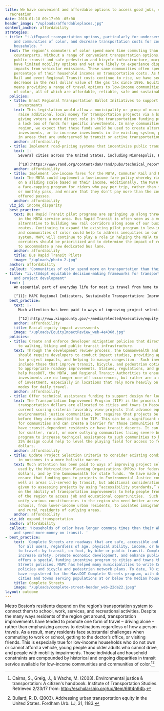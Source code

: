 ```yaml
---
title: We have convenient and affordable options to access good jobs, schools and
  recreation
date: 2018-01-18 09:17:00 -05:00
header_image: "/uploads/affordableplaces.jpg"
content_anchor: affordability
strategies:
- title: "i.\tExpand transportation options, particularly for underserved populations
    and communities of color, and decrease transportation costs for cost-burdened
    households. "
  text: The region’s commuters of color spend more time commuting than their White
    counterparts. Without a range of convenient transportation options, particularly
    public transit and safe pedestrian and bicycle infrastructure, marginalized communities
    have limited mobility options and yet are likely to experience disproportionate
    impacts from vehicular emissions. These same communities often spend a disproportionate
    percentage of their household incomes on transportation costs. As MBTA, Commuter
    Rail and event Regional Transit costs continue to rise, we have seen a steady
    decrease in the real dollar value of the gas tax since 1996. Equitable transportation
    means providing a range of travel options to low-income communities and communities
    of color, all of which are affordable, reliable, safe and sustainable.
  policies:
  - title: Enact Regional Transportation Ballot Initiatives to support active transportation
      investments
    text: This legislation would allow a municipality or group of municipalities to
      raise additional local money for transportation projects via a ballot initiative,
      giving voters a more direct role in the transportation funding process and creating
      a lock box of funds for specific investments. In many communities across our
      region, we expect that these funds would be used to create alternative transportation
      investments, or to increase investments in the existing system, particularly
      in areas that are underserved by transit or active transportation options.
    anchor: affordability
  - title: Implement road-pricing systems that incentivize public transit use
    text: |-
      Several cities across the United States, including Minneapolis, Housing and San Diego have implemented congestion-pricing schemes. If implemented here, we have the opportunity to devise a strategy that funnels new money directly to public transit and offers financial exemptions to vehicle-dependent low-income families.[^10]

      [^10]:https://www.rand.org/content/dam/rand/pubs/technical_reports/2009/RAND_TR680.pdf
    anchor: affordability
  - title: Implement low-income fares for the MBTA, Commuter Rail and RTAs
    text: The MBTA could implement a low-income fare policy whereby riders pay fares
      on a sliding scale based on their income. Additionally, the MBTA should create
      a fare-capping program for riders who pay per trip, rather than for a daily
      or monthly pass, and ensure that they don’t pay more than the cost of the currently
      offered passes.
    anchor: affordability
  viz_id: income_disparity
  best_practice:
    text: Bus Rapid Transit pilot programs are springing up along three key corridors
      in the MBTA service area. Bus Rapid Transit is often seen as a more cost-friendly
      alternative to building new rail corridors along some of our busiest transit
      routes. Continuing to expand the existing pilot program in low-income communities
      and communities of color could help to address inequities in our existing transit
      system. MAPC will continue to play a role in helping the MBTA to determine which
      corridors should be prioritized and to determine the impact of removing parking
      to accommodate a new dedicated bus lane.
    anchor: affordability
    title: Bus Rapid Transit Pilots
    image: "/uploads/photo-2.jpg"
  anchor: affordability
  callout: 'Communities of color spend more on transportation than their White neighbors. '
- title: "ii.\tAdopt equitable decision-making frameworks for transportation planning
    and project development"
  text: |-
    An essential part of everyday life for most is travel from home to work, school, shopping, services, or recreation. The region’s transportation system is the foundation of making travel possible, and the system is sustained mainly through public investment. The transportation system that we have is also the result of the public sector planning process, which can tend to focus more heavily on areas that are undergoing economic growth and on areas where communities have the capacity to participate in decision-making. Since the system serves all in the region, decisions should not only favor a few or overly burden specific groups of people, such as households of color who are disproportionately burdened by higher transportation costs and longer commute times.[^11] We can create a more equitable system by leading with more inclusive planning processes, greater investments in active transportation modes, improvement to all elements of the public transit system (rail, subway, and bus), and ensuring investments in under-served communities (low-income communities not well served by transit, as well as rural and less development areas in need of greater connectivity and improved mobility.

    [^11]: MAPC Regional Indicators, Sustainable Transportation: Improved Equity. http://www.regionalindicators.org/topic_areas/2#improved-equity, 2016.
  best_practice:
    text: |-
      Much attention has been paid to ways of improving project selection criteria used by the Metropolitan Planning Organizations (MPOs) for federal transportation dollars, and by the Commonwealth for state funds.  We have made progress to ensure that funding goes to projects in Environmental Justice communities as well as areas ill-served by transit, but additional consideration should be given to assessing projects by using “accessibility standards,” which focus on the ability of transportation improvements to help people from various parts of the region to access job and educational opportunities.  Such standards could unify various constituencies in the region who need better access to jobs and schools, from lower-income urban residents, to isolated immigrant communities, and rural residents of outlying areas.[^12]

      [^12]:http://www.kingcounty.gov/~/media/elected/executive/equity-social-justice/documents/KingCountyEIRToolExamples.ashx?la=en
    anchor: affordability
    title: Racial equity impact assessments
    image: "/uploads/EquityImpactReview_web-4e436d.jpg"
  policies:
  - title: Create and enforce developer mitigation policies that direct more funding
      to walking, biking and public transit infrastructure.
    text: Through the development review process, the Commonwealth and municipalities
      should require developers to conduct impact studies, providing appropriate mitigation
      for project impacts, and helping to manage congestion.  Such investments should
      include those that improve transit, bicycle, and pedestrian options, in addition
      to appropriate roadway improvements. Statues, regulations, and guidelines can
      help MassDOT, the MBTA, and Regional Transit Authorities to ensure that such
      investments are no longer one-off occurrences, but rather are a regular type
      of investment, especially in locations that rely more heavily on non-vehicular
      modes for daily travel.
    anchor: affordability
  - title: Offer technical assistance funding to support design for low-income communities.
    text: The Transportation Improvement Program (TIP) is the process by which federal
      transportation dollars are allocated to cities and towns in Massachusetts. The
      current scoring criteria favorably view projects that advance equity and support
      environmental justice communities, but requires that projects be at 25% design
      before they are submitted to the TIP. This can be a significant cost burden
      for communities and can create a barrier for those communities that already
      have transit-dependent residents or have transit deserts. It can also be a barrier
      for smaller, rural, or more outlying communities facing severe budget challenges.  A
      program to increase technical assistance to such communities to help them reach
      25% design could help to level the playing field for access to federal transportation
      dollars.
    anchor: affordability
  - title: Update Project Selection Criteria to consider existing conditions and differences
      in outcomes in a more holistic manner.
    text: Much attention has been paid to ways of improving project selection criteria
      used by the Metropolitan Planning Organizations (MPOs) for federal transportation
      dollars, and by the Commonwealth for state funds.  We have made progress to
      ensure that funding goes to projects in Environmental Justice communities as
      well as areas ill-served by transit, but additional consideration should be
      given to assessing projects by using “accessibility standards,” which focus
      on the ability of transportation improvements to help people from various parts
      of the region to access job and educational opportunities.  Such standards could
      unify various constituencies in the region who need better access to jobs and
      schools, from lower-income urban residents, to isolated immigrant communities,
      and rural residents of outlying areas.
    anchor: affordability
  viz_id: expand_transportation
  anchor: affordability
  callout: 'Households of color have longer commute times than their White counterparts
    and spend more money on transit. '
- best_practice:
    text: 'Complete Streets are roadways that are safe, accessible and comfortable
      for all users, regardless of age, physical ability, income, or how they choose
      to travel: by transit, on foot, by bike or public transit. Complete Streets
      increase safety, promote economic development, and enhance public safety. MassDOT
      offers a special funding incentive program to cities and towns that adopt Complete
      Streets policies. MAPC has helped many municipalities to write Complete Streets
      policies and bicycle and pedestrian network plans. To date, 70 cities and towns
      have registered for the MassDOT Complete Streets program, with 44% of those
      cities and towns serving populations at or below the median household income.'
    title: Complete Streets
    image: "/uploads/complete-street-header_web-22de22.jpeg"
layout: outcome
---
```


Metro Boston’s residents depend on the region’s transportation system to connect them to school, work, services, and recreational activities. Despite the many ways residents of the region get around, transportation improvements have tended to promote one form of travel – driving alone – rather than emphasizing access to destinations regardless of how a person travels. As a result, many residents face substantial challenges when commuting to work or school, getting to the doctor’s office, or visiting friends. This is especially true for low-income households who do not own or cannot afford a vehicle, young people and older adults who cannot drive, and people with mobility impairments. Those individual and household constraints are compounded by historical and ongoing disparities in transit service available for low-income communities and communities of color.[^8][^9]

[^8]: Cairns, S., Greig, J., & Wachs, M. (2003). Environmental justice & transportation: A citizen's handbook. Institute of Transportation Studies. Retrieved 2/23/17 from: http://escholarship.org/uc/item/66t4n94b.
[^9]: Bullard, R. D. (2003). Addressing urban transportation equity in the United States. Fordham Urb. LJ, 31, 1183.
